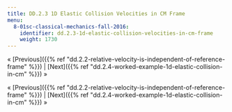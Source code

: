```yaml
---
title: DD.2.3 1D Elastic Collision Velocities in CM Frame
menu:
  8-01sc-classical-mechanics-fall-2016:
    identifier: dd.2.3-1d-elastic-collision-velocities-in-cm-frame
    weight: 1730
---
```

« [Previous]({{% ref "dd.2.2-relative-velocity-is-independent-of-reference-frame" %}}) | [Next]({{% ref "dd.2.4-worked-example-1d-elastic-collision-in-cm" %}}) »

« [Previous]({{% ref "dd.2.2-relative-velocity-is-independent-of-reference-frame" %}}) | [Next]({{% ref "dd.2.4-worked-example-1d-elastic-collision-in-cm" %}}) »